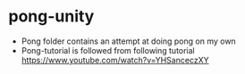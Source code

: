 # pong-unity

- Pong folder contains an attempt at doing pong on my own
- Pong-tutorial is followed from following tutorial https://www.youtube.com/watch?v=YHSanceczXY